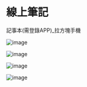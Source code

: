 # 線上筆記
記事本(需登錄APP)_拉方塊手機

![image](https://user-images.githubusercontent.com/38918101/161997478-57eb3317-bb6a-420d-a11f-908551227c48.png)

![image](https://user-images.githubusercontent.com/38918101/162003162-cea1f49e-59fe-4b40-bd8d-88797280a4c0.png)

![image](https://user-images.githubusercontent.com/38918101/162003225-b30ba8e2-64e1-4a1b-a6e0-fb7f2aef4f11.png)

![image](https://user-images.githubusercontent.com/38918101/162003271-df2cdd37-fbf8-42cc-8c0a-45d0f65041ee.png)

